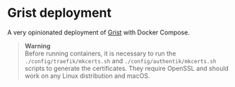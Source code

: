 # Grist deployment

A very opinionated deployment of [Grist](https://www.getgrist.com) with Docker Compose.

> **Warning**  
> Before running containers, it is necessary to run the `./config/traefik/mkcerts.sh` and `./config/authentik/mkcerts.sh` scripts to generate the certificates. They require OpenSSL and should work on any Linux distribution and macOS.
